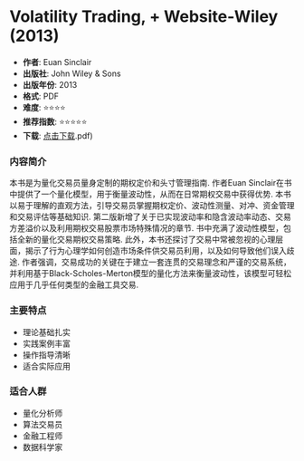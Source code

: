 # Volatility Trading, + Website-Wiley (2013)

- **作者**: Euan Sinclair
- **出版社**: John Wiley & Sons
- **出版年份**: 2013
- **格式**: PDF
- **难度**: ⭐⭐⭐⭐
- **推荐指数**: ⭐⭐⭐⭐⭐
- **下载**: [点击下载](https://quant-wiki.com/pdf/Volatility%2520Trading%252C%2520%252B%2520Website-Wiley%2520%282013.pdf).pdf)

### 内容简介

本书是为量化交易员量身定制的期权定价和头寸管理指南. 作者Euan Sinclair在书中提供了一个量化模型，用于衡量波动性，从而在日常期权交易中获得优势. 本书以易于理解的直观方法，引导交易员掌握期权定价、波动性测量、对冲、资金管理和交易评估等基础知识. 第二版新增了关于已实现波动率和隐含波动率动态、交易方差溢价以及利用期权交易股票市场特殊情况的章节. 书中充满了波动性模型，包括全新的量化交易期权交易策略. 此外，本书还探讨了交易中常被忽视的心理层面，揭示了行为心理学如何创造市场条件供交易员利用，以及如何导致他们误入歧途. 作者强调，交易成功的关键在于建立一套连贯的交易理念和严谨的交易系统，并利用基于Black-Scholes-Merton模型的量化方法来衡量波动性，该模型可轻松应用于几乎任何类型的金融工具交易.

### 主要特点

- 理论基础扎实
- 实践案例丰富
- 操作指导清晰
- 适合实际应用

### 适合人群

- 量化分析师
- 算法交易员
- 金融工程师
- 数据科学家